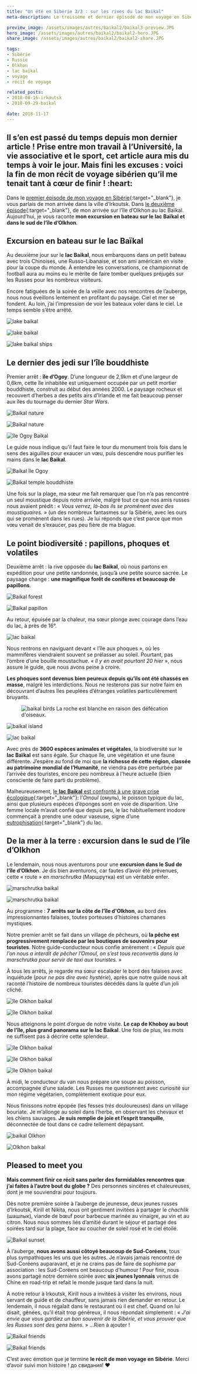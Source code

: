 ```yaml
---
title: "Un été en Sibérie 3/3 : sur les rives du lac Baikal"
meta-description: Le troisième et dernier épisode de mon voyage en Sibérie, excursion en bateau sur les rives du baikal et escapade dans le Sud de l'île d'Olkhon.

preview_image: /assets/images/autres/baikal2/baikal3-preview.JPG
hero_image: /assets/images/autres/baikal2/baikal2-hero.JPG
share_image: /assets/images/autres/baikal2/baikal2-share.JPG

tags:
- Sibérie
- Russie
- Olkhon
- lac baïkal
- voyage
- récit de voyage

related_posts:
- 2018-08-16-irkoutsk
- 2018-09-29-baikal

date: 2018-11-17
---
```

<h2 class="is-chapo">Il s’en est passé du temps depuis mon dernier article ! Prise entre mon travail à l’Université, la vie associative et le sport, cet article aura mis du temps à voir le jour. Mais fini les excuses : voici la fin de mon récit de voyage sibérien qu’il me tenait tant à cœur de finir ! :heart:</h2> 

Dans le [premier épisode de mon voyage en Sibérie](http://www.socio-jam.com/blog/2018/08/irkoutsk.html){:target="_blank"}, je vous parlais de mon arrivée dans la ville d’Irkoutsk. Dans [le deuxième épisode](http://www.socio-jam.com/blog/2018/08/baikal.html){:target="_blank"}, de mon arrivée sur l’île d’Olkhon au lac Baïkal. Aujourd’hui, je vous raconte **mon excursion en bateau sur le lac Baïkal et dans le sud de l’île d’Olkhon**. 

## Excursion en bateau sur le lac Baïkal

Au deuxième jour sur le **lac Baikal**, nous embarquons dans un petit bateau avec trois Chinoises, une Russo-Libanaise, et son ami américain en visite pour la coupe du monde. À entendre les conversations, ce championnat de football aura au moins eu le mérite de faire tomber quelques préjugés sur les Russes pour les nombreux visiteurs. 

Encore fatiguées de la soirée de la veille avec nos rencontres de l’auberge, nous nous éveillons lentement en profitant du paysage. Ciel et mer se fondent. Au loin, j’ai l’impression de voir les bateaux voler dans le ciel. Le temps semble s’être arrêté. 

![lake baikal](/assets/images/autres/baikal2/baikal14.JPG)

![lake baikal](/assets/images/autres/baikal2/baikal15.JPG)

![lake baikal ships](/assets/images/autres/baikal2/baikal16.JPG)

## Le dernier des jedi sur l’île bouddhiste

Premier arrêt : **île d’Ogoy**. D’une longueur de 2,9km et d’une largeur de 0,6km, cette île inhabitée est uniquement occupée par un petit mortier bouddhiste, construit au début des années 2000. Le paysage rocheux et recouvert d’herbes a des petits airs d’Irlande et me fait beaucoup penser aux îles du tournage du dernier *Star Wars*. 

![Baikal nature](/assets/images/autres/baikal2/baikal17.JPG)

![Baikal nature](/assets/images/autres/baikal2/baikal18.JPG)

![île Ogoy Baikal](/assets/images/autres/baikal2/baikal21.JPG)

Le guide nous indique qu’il faut faire le tour du monument trois fois dans le sens des aiguilles pour exaucer un vœu, puis descendre nous purifier les mains dans le **lac Baikal**.


![Baikal île Ogoy](/assets/images/autres/baikal2/baikal19.JPG)

![Baikal temple bouddhiste](/assets/images/autres/baikal2/baikal20.JPG)

Une fois sur la plage, ma sœur me fait remarquer que l’on n’a pas rencontré un seul moustique depuis notre arrivée, malgré tout ce que nos amis russes nous avaient prédit : « *Vous verrez, là-bas ils se promènent avec des moustiquaires.* » (un des nombreux fantasmes sur la Sibérie, avec les ours qui se promènent dans les rues). Je lui réponds que c’est parce que mon vœu venait de s’exaucer, pas peu fière de ma blague. 

## Le point biodiversité : papillons, phoques et volatiles

Deuxième arrêt : la rive opposée du **lac Baikal**, où nous partons en expédition pour une petite randonnée, jusqu’à une petite source sacrée. Le paysage change : **une magnifique forêt de conifères et beaucoup de papillons**. 

![Baikal forest](/assets/images/autres/baikal2/baikal22bis.JPG)

![Baikal papillon](/assets/images/autres/baikal2/baikal22.JPG)

Au retour, épuisée par la chaleur, ma sœur plonge avec courage dans l’eau du lac, à près de 16°.


![lac baikal](/assets/images/autres/baikal2/baikal23.JPG)

Nous rentrons en naviguant devant « l’île aux phoques », où les mammifères viendraient souvent se prélasser au soleil. Pourtant, pas l’ombre d’une bouille moustachue. « *Il y en avait pourtant 20 hier* », nous assure le guide, que nous avons peine à croire. 

**Les phoques sont devenus bien peureux depuis qu’ils ont été chassés en masse**, malgré les interdictions. Nous ne resterons pas sur notre faim en découvrant d’autres îles peuplées d’étranges volatiles particulièrement bruyants.

<figure class="image">
    <img src="/assets/images/autres/baikal2/baikal24.JPG" alt="baikal birds">
    <span class="is-credits">La roche est blanche en raison des défécation d'oiseaux.</span>
</figure>

![baikal island](/assets/images/autres/baikal2/baikal25.JPG)

![lac baikal](/assets/images/autres/baikal2/baikal26.JPG)

Avec près de **3600 espèces animales et végétales**, la biodiversité sur le **lac Baïkal** est sans égale. Sur chaque île, une végétation et une faune différente. J’espère au fond de moi que **la richesse de cette région, classée au patrimoine mondial de l’Humanité**, ne viendra pas être perturbée par l’arrivée des touristes, encore peu nombreux à l’heure actuelle (bien consciente de faire parti du problème). 

Malheureusement, [le **lac Baikal** est confronté à une grave crise écologique](https://www.geo.fr/environnement/le-baikal-et-sa-biodiversite-unique-menaces-par-la-pollution-180324){:target="_blank"}: l’*Omoul* (омуль), le poisson typique du lac, ainsi que plusieurs espèces d’éponges sont en voie de disparition. Une femme locale m’avait confié que depuis peu, le lac habituellement inodore commençait à prendre une odeur vaseuse, signe d’une [eutrophisation](https://fr.wikipedia.org/wiki/Eutrophisation){:target="_blank"} du lac. 

## De la mer à la terre : excursion dans le sud de l’île d’Olkhon

Le lendemain, nous nous aventurons pour une **excursion dans le Sud de l’île d’Olkhon**. Je dis bien aventurons, car fautes d’avoir été prévenues, cette « route » en *marschrutka* (Маршрутка) est un véritable enfer. 

![marschrutka baikal](/assets/images/autres/baikal2/baikal27bis.JPG)

![marschrutka baikal](/assets/images/autres/baikal2/baikal27.JPG)

Au programme : **7 arrêts sur la côte de l’île d'Olkhon**, au bord des impressionnantes falaises, toutes porteuses d’histoires chamanes mystiques. 

Notre premier arrêt se fait dans un village de pêcheurs, où **la pêche est progressivement remplacée par les boutiques de souvenirs pour touristes**. Notre guide-conducteur nous confie amèrement : « *Depuis que l’on nous a interdit de pêcher l’Omoul, on s’est tous reconvertis dans la marschrutka pour servir de taxi aux touristes.* »

À tous les arrêts, je regarde ma sœur escalader le bord des falaises avec inquiétude (*pour ne pas dire avec hystérie*), après que notre guide nous ait raconté l’histoire de nombreux touristes décédés dans la quête d’un joli cliché. 

![île Olkhon baikal](/assets/images/autres/baikal2/baikal29.JPG)

![île Olkhon baikal](/assets/images/autres/baikal2/baikal28.JPG)

Nous atteignons le point d’orgue de notre visite. **Le cap de Khoboy au bout de l’île, plus grand panorama sur le lac Baikal**. Une fois de plus, les mots ne suffisent pas à décrire cette splendeur. 

![île Olkhon baikal](/assets/images/autres/baikal2/baikal31.JPG)

![île Olkhon baikal](/assets/images/autres/baikal2/baikal30.JPG)

![île Olkhon baikal](/assets/images/autres/baikal2/baikal32.JPG)

À midi, le conducteur du van nous prépare une soupe au poisson, accompagnée d’une salade. Les Russes me questionnent avec curiosité sur mon régime végétarien, complètement exotique pour eux. 

Nous finissons notre épopée (les fesses *très* douloureuses) dans un village bouriate. Je m’allonge au soleil dans l’herbe, en observant les chevaux et les chiens sauvages. **Je suis remplie de joie et l’esprit tranquille**, déconnectée de tout dans ce cadre tellement dépaysant.

![baikal Olkhon](/assets/images/autres/baikal2/baikal34bis.JPG)

![Olkhon baikal](/assets/images/autres/baikal2/baikal34.JPG)

## Pleased to meet you

**Mais comment finir ce récit sans parler des formidables rencontres que j’ai faites à l’autre bout du globe ?** Des personnes sincères et chaleureuses, dont je me souviendrai pour toujours.

Dès notre première soirée à l’auberge de jeunesse, deux jeunes russes d’Irkoutsk, Kirill et Nikita, nous ont gentiment invitées à partager le *chachlik* (шашлык), viande de bœuf pour barbecue marinée au vinaigre, au vin et au citron. Nous nous sommes liés d’amitié durant le séjour et partagé des soirées tard sur la plage, face au coucher de soleil rosé et le ciel étoilé. 

![Baikal sunset](/assets/images/autres/baikal2/baikal35.JPG)

À l’auberge, **nous avons aussi côtoyé beaucoup de Sud-Coréens**, tous plus sympathiques les uns que les autres. Je n’avais jamais rencontré de Sud-Coréens auparavant, et je ne crains pas de faire de sophisme par association : les Sud-Coréens ont beaucoup d’humour ! Pour finir, nous avons partagé notre dernière soirée avec **six jeunes lyonnais** venus de Chine en road-trip et refait le monde jusque tard dans la nuit. 

À notre retour à Irkoutsk, Kirill nous a invitées à visiter les environs, nous servant de guide et de chauffeur, sans jamais rien demander en retour. Le lendemain, il nous régalait dans le restaurant où il est chef. Quand on lui disait, gênées, qu’il était trop généreux, il nous répondait simplement : « *J’ai envie que vous gardiez un bon souvenir de la Sibérie, et vous prouver que les Russes sont des gens biens.* » ...Rien à ajouter !

![Baikal friends](/assets/images/autres/baikal2/baikal37.JPG)

![Baikal friends](/assets/images/autres/baikal2/baikal36.JPG)

C’est avec émotion que je termine **le récit de mon voyage en Sibérie**. Merci d’avoir suivi mon histoire ! до свидания! :heart:
